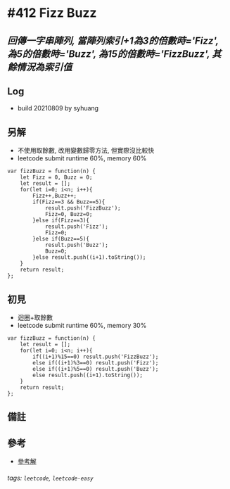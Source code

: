 # \#412 Fizz Buzz
## *回傳一字串陣列, 當陣列索引+1為3的倍數時='Fizz', 為5的倍數時='Buzz', 為15的倍數時='FizzBuzz', 其餘情況為索引值*
## Log
 - build 20210809 by syhuang

## 另解
 - 不使用取餘數, 改用變數歸零方法, 但實際沒比較快
 - leetcode submit runtime 60%, memory 60%
```javascript=
var fizzBuzz = function(n) {
    let Fizz = 0, Buzz = 0;
    let result = [];
    for(let i=0; i<n; i++){
        Fizz++,Buzz++;
        if(Fizz==3 && Buzz==5){
            result.push('FizzBuzz');
            Fizz=0, Buzz=0;
        }else if(Fizz==3){
            result.push('Fizz');
            Fizz=0;
        }else if(Buzz==5){
            result.push('Buzz');
            Buzz=0;
        }else result.push((i+1).toString());
    }
    return result;
};
```
## 初見
 - 迴圈+取餘數
 - leetcode submit runtime 60%, memory 30%
```javascript=
var fizzBuzz = function(n) {
    let result = [];
    for(let i=0; i<n; i++){
        if((i+1)%15==0) result.push('FizzBuzz');
        else if((i+1)%3==0) result.push('Fizz');
        else if((i+1)%5==0) result.push('Buzz');
        else result.push((i+1).toString());
    }
    return result;
};
```
## 備註
## 參考
- [參考解](https://leetcode.com/problems/fizz-buzz/discuss/89931/Java-4ms-solution-Not-using-%22%22-operation)
###### tags: `leetcode`, `leetcode-easy`